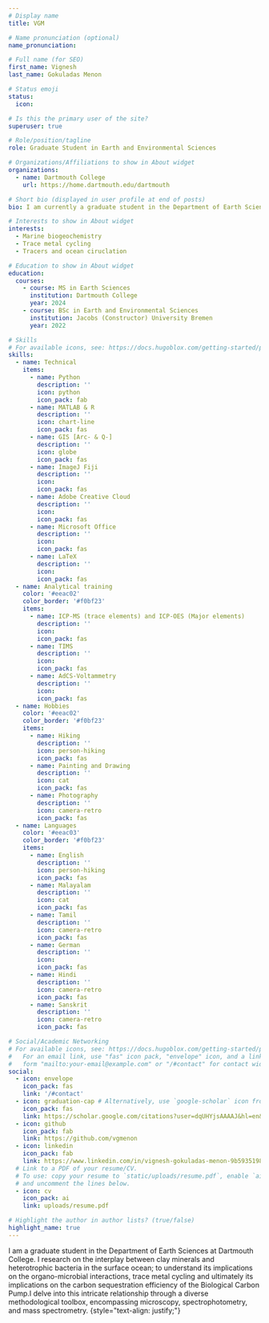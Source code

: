 ```yaml
---
# Display name
title: VGM

# Name pronunciation (optional)
name_pronunciation: 

# Full name (for SEO)
first_name: Vignesh
last_name: Gokuladas Menon

# Status emoji
status:
  icon: 

# Is this the primary user of the site?
superuser: true

# Role/position/tagline
role: Graduate Student in Earth and Environmental Sciences

# Organizations/Affiliations to show in About widget
organizations:
  - name: Dartmouth College
    url: https://home.dartmouth.edu/dartmouth

# Short bio (displayed in user profile at end of posts)
bio: I am currently a graduate student in the Department of Earth Sciences at Dartmouth College. I research on the interplay between clay minerals and heterotrophic bacteria in the surface ocean; to understand its implications on the organo-microbial interactions, trace metal cycling and ultimately its implications on the carbon sequestration efficiency of the Biological Carbon Pump.I delve into this intricate relationship through a diverse methodological toolbox, encompassing microscopy, spectrophotometry, and mass spectrometry.

# Interests to show in About widget
interests:
  - Marine biogeochemistry
  - Trace metal cycling
  - Tracers and ocean ciruclation

# Education to show in About widget
education:
  courses:
    - course: MS in Earth Sciences
      institution: Dartmouth College
      year: 2024
    - course: BSc in Earth and Environmental Sciences
      institution: Jacobs (Constructor) University Bremen
      year: 2022

# Skills
# For available icons, see: https://docs.hugoblox.com/getting-started/page-builder/#icons
skills:
  - name: Technical
    items:
      - name: Python
        description: ''
        icon: python
        icon_pack: fab
      - name: MATLAB & R
        description: ''
        icon: chart-line
        icon_pack: fas
      - name: GIS [Arc- & Q-]
        description: ''
        icon: globe
        icon_pack: fas
      - name: ImageJ Fiji
        description: ''
        icon: 
        icon_pack: fas
      - name: Adobe Creative Cloud
        description: ''
        icon:
        icon_pack: fas
      - name: Microsoft Office
        description: ''
        icon: 
        icon_pack: fas
      - name: LaTeX
        description: ''
        icon: 
        icon_pack: fas
  - name: Analytical training
    color: '#eeac02'
    color_border: '#f0bf23'
    items:
      - name: ICP-MS (trace elements) and ICP-OES (Major elements)
        description: ''
        icon: 
        icon_pack: fas
      - name: TIMS
        description: ''
        icon:
        icon_pack: fas
      - name: AdCS-Voltammetry
        description: ''
        icon: 
        icon_pack: fas
  - name: Hobbies
    color: '#eeac02'
    color_border: '#f0bf23'
    items:
      - name: Hiking
        description: ''
        icon: person-hiking
        icon_pack: fas
      - name: Painting and Drawing
        description: ''
        icon: cat
        icon_pack: fas
      - name: Photography
        description: ''
        icon: camera-retro
        icon_pack: fas
  - name: Languages
    color: '#eeac03'
    color_border: '#f0bf23'
    items:
      - name: English
        description: ''
        icon: person-hiking
        icon_pack: fas
      - name: Malayalam
        description: ''
        icon: cat
        icon_pack: fas
      - name: Tamil
        description: ''
        icon: camera-retro
        icon_pack: fas
      - name: German
        description: ''
        icon: 
        icon_pack: fas
      - name: Hindi
        description: ''
        icon: camera-retro
        icon_pack: fas
      - name: Sanskrit
        description: ''
        icon: camera-retro
        icon_pack: fas

# Social/Academic Networking
# For available icons, see: https://docs.hugoblox.com/getting-started/page-builder/#icons
#   For an email link, use "fas" icon pack, "envelope" icon, and a link in the
#   form "mailto:your-email@example.com" or "/#contact" for contact widget.
social:
  - icon: envelope
    icon_pack: fas
    link: '/#contact'
  - icon: graduation-cap # Alternatively, use `google-scholar` icon from `ai` icon pack
    icon_pack: fas
    link: https://scholar.google.com/citations?user=dqUHYjsAAAAJ&hl=en&inst=3404029378192158848
  - icon: github
    icon_pack: fab
    link: https://github.com/vgmenon
  - icon: linkedin
    icon_pack: fab
    link: https://www.linkedin.com/in/vignesh-gokuladas-menon-9b5935198/
  # Link to a PDF of your resume/CV.
  # To use: copy your resume to `static/uploads/resume.pdf`, enable `ai` icons in `params.yaml`,
  # and uncomment the lines below.
  - icon: cv
    icon_pack: ai
    link: uploads/resume.pdf

# Highlight the author in author lists? (true/false)
highlight_name: true
---
```


I am a graduate student in the Department of Earth Sciences at Dartmouth College. I research on the interplay between clay minerals and heterotrophic bacteria in the surface ocean; to understand its implications on the organo-microbial interactions, trace metal cycling and ultimately its implications on the carbon sequestration efficiency of the Biological Carbon Pump.I delve into this intricate relationship through a diverse methodological toolbox, encompassing microscopy, spectrophotometry, and mass spectrometry.
{style="text-align: justify;"}
